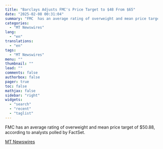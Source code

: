 ```yaml
---
title: "Barclays Adjusts FMC's Price Target to $48 From $65"
date: "2025-02-08 00:31:04"
summary: "FMC  has an average rating of overweight and mean price target of $50.88, according to analysts polled by FactSet."
categories:
  - "MT Newswires"
lang:
  - "en"
translations:
  - "en"
tags:
  - "MT Newswires"
menu: ""
thumbnail: ""
lead: ""
comments: false
authorbox: false
pager: true
toc: false
mathjax: false
sidebar: "right"
widgets:
  - "search"
  - "recent"
  - "taglist"
---
```


FMC has an average rating of overweight and mean price target of $50.88, according to analysts polled by FactSet.

[MT Newswires](https://www.tradingview.com/news/mtnewswires.com:20250207:A3312781:0/)
